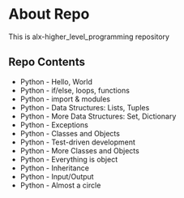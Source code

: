 # About Repo
This is alx-higher_level_programming repository

## Repo Contents
- Python - Hello, World
- Python - if/else, loops, functions
- Python - import & modules
- Python - Data Structures: Lists, Tuples
- Python - More Data Structures: Set, Dictionary
- Python - Exceptions
- Python - Classes and Objects
- Python - Test-driven development
- Python - More Classes and Objects
- Python - Everything is object
- Python - Inheritance
- Python - Input/Output
- Python - Almost a circle
